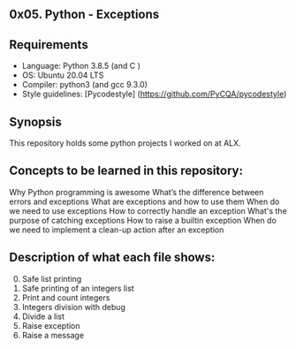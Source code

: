 ## 0x05. Python - Exceptions

## Requirements
* Language: Python 3.8.5 (and C )
* OS: Ubuntu 20.04 LTS
* Compiler: python3  (and gcc 9.3.0)
* Style guidelines: [Pycodestyle] (https://github.com/PyCQA/pycodestyle)

## Synopsis
This repository holds some python projects I worked on at ALX.

## Concepts to be learned in this repository:
Why Python programming is awesome
What’s the difference between errors and exceptions
What are exceptions and how to use them
When do we need to use exceptions
How to correctly handle an exception
What's the purpose of catching exceptions
How to raise a builtin exception
When do we need to implement a clean-up action after an exception

## Description of what each file shows:
0. Safe list printing
1. Safe printing of an integers list
2. Print and count integers
3. Integers division with debug
4. Divide a list
5. Raise exception
6. Raise a message

